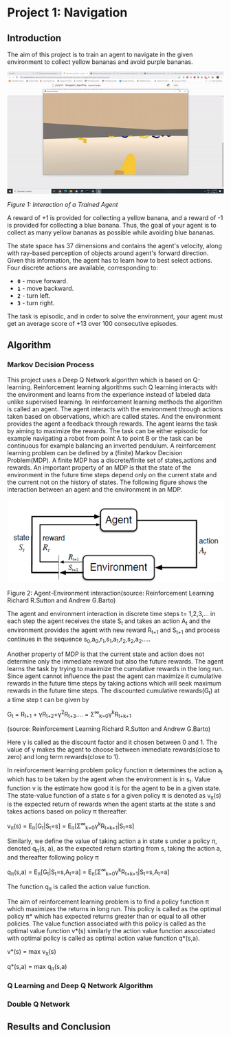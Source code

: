 # Project 1: Navigation
[image1]: https://user-images.githubusercontent.com/10624937/42135619-d90f2f28-7d12-11e8-8823-82b970a54d7e.gif "Trained Agent"

## Introduction

The aim of this project is to train an agent to navigate in the given environment to collect yellow bananas and avoid purple bananas.

![Trained Agent](./images/TrainedAgent.gif)

*Figure 1: Interaction of a Trained Agent*

A reward of +1 is provided for collecting a yellow banana, and a reward of -1 is provided for collecting a blue banana.  Thus, the goal of your agent is to collect as many yellow bananas as possible while avoiding blue bananas.  

The state space has 37 dimensions and contains the agent's velocity, along with ray-based perception of objects around agent's forward direction.  Given this information, the agent has to learn how to best select actions. 
Four discrete actions are available, corresponding to:

- **`0`** - move forward.
- **`1`** - move backward.
- **`2`** - turn left.
- **`3`** - turn right.

The task is episodic, and in order to solve the environment, your agent must get an average score of +13 over 100 consecutive episodes.
## Algorithm
### Markov Decision Process

This project uses a Deep Q Network algorithm which is based on Q-learning. Reinforcement learning algorithms such Q learning interacts with the environment and learns from the experience instead of labeled data unlike supervised learning. In reinforcement learning methods the algorithm is called an agent. The agent interacts with the environment through actions taken based on observations, which are called states. And the environment provides the agent a feedback through rewards. The agent learns the task by aiming to maximize the rewards. The task can be either episodic for example navigating a robot from point A to point B or the task can be continuous for example balancing an inverted pendulum. A reinforcement learning problem can be defined by a (finite) Markov Decision Problem(MDP). A finite MDP has a discrete/finite set of states,actions and rewards. An important property of an MDP is that the state of the environment in the future time steps depend only on the current state and the current not on the history of states. The following figure shows the interaction between an agent and the environment in an MDP.

![image2](./images/MDP.png)

Figure 2: Agent-Environment interaction(source: Reinforcement Learning Richard R.Sutton and Andrew G.Barto)

The agent and environment interaction in discrete time steps t= 1,2,3,... in each step the agent receives the state S<sub>t</sub> and takes an action A<sub>t</sub> and the environment provides the agent with new reward R<sub>t+1</sub> and S<sub>t+1</sub> and process continues in the sequence s<sub>0</sub>,a<sub>0</sub>,r<sub>1</sub>,s<sub>1</sub>,a<sub>1</sub>,r<sub>2</sub>,s<sub>2</sub>,a<sub>2</sub>.....   

Another property of MDP is that the current state and action does not determine only the immediate reward but also the future rewards. The agent learns the task by trying to maximize the cumulative rewards in the long run. Since agent cannot influence the past the agent can maximize it cumulative rewards in the future time steps by taking actions which will seek maximum rewards in the future time steps. The discounted cumulative rewards(G<sub>t</sub>) at a time step t can be given by

G<sub>t</sub> = R<sub>t+1</sub> + &gamma;R<sub>t+2</sub>+&gamma;<sup>2</sup>R<sub>t+3</sub>.... = &Sigma;<sup>&infin;</sup><sub>k=0</sub>&gamma;<sup>k</sup>R<sub>t+k+1</sub>

(source: Reinforcement Learning Richard R.Sutton and Andrew G.Barto)

Here &gamma; is called as the discount factor and it chosen between 0 and 1. The value of &gamma; makes the agent to choose between immediate rewards(close to zero) and long term rewards(close to 1).

In reinforcement learning problem policy function &pi; determines the action a<sub>t</sub> which has to be taken by the agent when the environment is in s<sub>t</sub>. Value function v is the estimate how good it is for the agent to be in a given state. The state-value function of a state s for a given policy &pi; is denoted as v<sub>&pi;</sub>(s) is the expected return of rewards when the agent starts at the state s and takes actions based on policy &pi; thereafter. 

v<sub>&pi;</sub>(s) = E<sub>&pi;</sub>[G<sub>t</sub>|S<sub>t</sub>=s] = E<sub>&pi;</sub>[&Sigma;<sup>&infin;</sup><sub>k=0</sub>&gamma;<sup>k</sup>R<sub>t+k+1</sub>|S<sub>t</sub>=s]

Similarly, we define the value of taking action a in state s under a policy &pi;, denoted q<sub>&pi;</sub>(s, a), as the expected return starting from s, taking the action a, and thereafter
following policy &pi;

q<sub>&pi;</sub>(s,a) = E<sub>&pi;</sub>[G<sub>t</sub>|S<sub>t</sub>=s,A<sub>t</sub>=a] = E<sub>&pi;</sub>[&Sigma;<sup>&infin;</sup><sub>k=0</sub>&gamma;<sup>k</sup>R<sub>t+k+1</sub>|S<sub>t</sub>=s,A<sub>t</sub>=a]

The function q<sub>&pi;</sub> is called the action value function.

The aim of reinforcement learning problem is to find a policy function &pi; which maximizes the returns in long run. This policy is called as the optimal policy &pi;* which has expected returns greater than or equal to all other policies. The value function associated with this policy is called as the optimal value function v*(s) similarly the action value function associated with optimal policy is called as optimal action value function q*(s,a).

v*(s) = max v<sub>&pi;</sub>(s)

q*(s,a) = max q<sub>&pi;</sub>(s,a)

### Q Learning and Deep Q Network Algorithm
### Double Q Network
## Results and Conclusion
